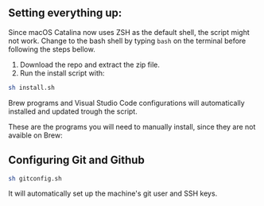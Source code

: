 ## Setting everything up:

Since macOS Catalina now uses ZSH as the default shell, the script might not work. Change to the bash shell by typing ```bash``` on the terminal before following the steps bellow.

1. Download the repo and extract the zip file.
2. Run the install script with:

```bash
sh install.sh
```

Brew programs and Visual Studio Code configurations will automatically installed and updated trough the script.

These are the programs you will need to manually install, since they are not avaible on Brew:

## Configuring Git and Github

```bash
sh gitconfig.sh
 ```

It will automatically set up the machine's git user and SSH keys.
